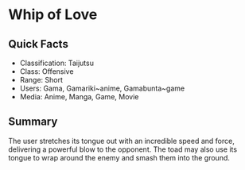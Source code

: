 # Whip of Love

## Quick Facts
- Classification: Taijutsu
- Class: Offensive
- Range: Short
- Users: Gama, Gamariki~anime, Gamabunta~game
- Media: Anime, Manga, Game, Movie

## Summary
The user stretches its tongue out with an incredible speed and force, delivering a powerful blow to the opponent. The toad may also use its tongue to wrap around the enemy and smash them into the ground.
